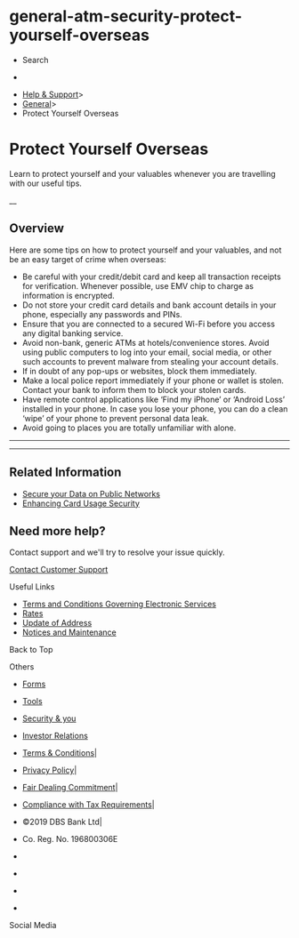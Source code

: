 # general-atm-security-protect-yourself-overseas

[](https://www.dbs.com.sg)

  * Search 

  * 


[](https://www.dbs.com.sg/personal/default.page) [](https://www.dbs.com.sg/personal/support/general-atm-security-protect-yourself-overseas.html)

  * [Help & Support](https://www.dbs.com.sg/personal/support/home.html)>
  * [General](https://www.dbs.com.sg/personal/support/general-product.html)>
  * Protect Yourself Overseas



# Protect Yourself Overseas

Learn to protect yourself and your valuables whenever you are travelling with our useful tips.

__

## Overview

Here are some tips on how to protect yourself and your valuables, and not be an easy target of crime when overseas: 

  * Be careful with your credit/debit card and keep all transaction receipts for verification. Whenever possible, use EMV chip to charge as information is encrypted.
  * Do not store your credit card details and bank account details in your phone, especially any passwords and PINs.
  * Ensure that you are connected to a secured Wi-Fi before you access any digital banking service.
  * Avoid non-bank, generic ATMs at hotels/convenience stores. Avoid using public computers to log into your email, social media, or other such accounts to prevent malware from stealing your account details.
  * If in doubt of any pop-ups or websites, block them immediately.
  * Make a local police report immediately if your phone or wallet is stolen. Contact your bank to inform them to block your stolen cards.
  * Have remote control applications like ‘Find my iPhone’ or ‘Android Loss’ installed in your phone. In case you lose your phone, you can do a clean ‘wipe’ of your phone to prevent personal data leak.
  * Avoid going to places you are totally unfamiliar with alone.



* * *

* * *

## Related Information

  * [Secure your Data on Public Networks](https://www.dbs.com.sg/personal/support/general-online-security-secure-your-wireless-network-access.html)
  * [Enhancing Card Usage Security](https://www.dbs.com.sg/personal/support/general-card-security-enhancing-card-usage-security.html)



## Need more help?

Contact support and we'll try to resolve your issue quickly.

[Contact Customer Support](https://www.dbs.com.sg/personal/contact-us.page)

Useful Links

  * [Terms and Conditions Governing Electronic Services](https://www.dbs.com.sg/personal/deposits/terms-conditions-electronic-services.page)
  * [Rates](https://www.dbs.com.sg/personal/rates-online/default.page)
  * [Update of Address](https://www.dbs.com.sg/personal/deposits/update-address.page)
  * [Notices and Maintenance](https://www.dbs.com.sg/personal/deposits/maintenance-schedule.page)



Back to Top

Others

  * [Forms](https://www.dbs.com.sg/personal/forms/default.page)
  * [Tools](https://www.dbs.com.sg/personal/calculators/default.page)
  * [Security & you](https://www.dbs.com.sg/personal/deposits/security-and-you/default.page)
  * [Investor Relations](https://www.dbs.com/investor/default.page)



  * [Terms & Conditions](https://www.dbs.com/terms/default.page)|
  * [Privacy Policy](https://www.dbs.com/privacy/default.page)|
  * [Fair Dealing Commitment](https://www.dbs.com/fairdealing/default.page)|
  * [Compliance with Tax Requirements](https://www.dbs.com.sg/personal/compliance-tax-requirements/index.html)|
  * ©2019 DBS Bank Ltd|
  * Co. Reg. No. 196800306E



  * [](https://www.facebook.com/dbs.sg)
  * [](https://twitter.com/dbsbank)
  * [](https://www.linkedin.com/company/dbs-bank)
  * [](https://www.youtube.com/dbs)



Social Media
